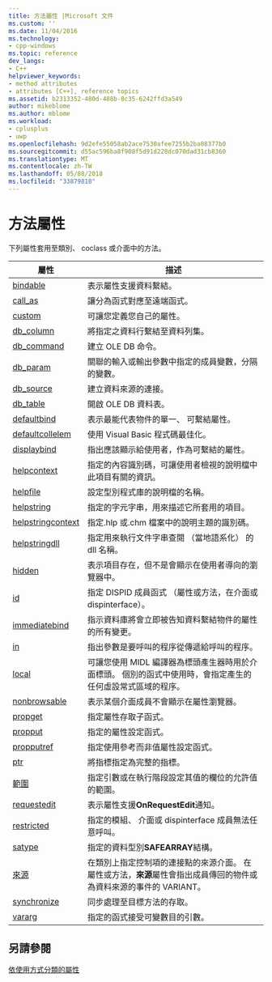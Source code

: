 ```yaml
---
title: 方法屬性 |Microsoft 文件
ms.custom: ''
ms.date: 11/04/2016
ms.technology:
- cpp-windows
ms.topic: reference
dev_langs:
- C++
helpviewer_keywords:
- method attributes
- attributes [C++], reference topics
ms.assetid: b2313352-480d-488b-8c35-6242ffd3a549
author: mikeblome
ms.author: mblome
ms.workload:
- cplusplus
- uwp
ms.openlocfilehash: 9d2efe55058ab2ace7530afee7255b2ba08377b0
ms.sourcegitcommit: d55ac596ba8f908f5d91d228dc070dad31cb8360
ms.translationtype: MT
ms.contentlocale: zh-TW
ms.lasthandoff: 05/08/2018
ms.locfileid: "33879818"
---
```

# <a name="method-attributes"></a>方法屬性
下列屬性套用至類別、 coclass 或介面中的方法。  
  
|屬性|描述|  
|---------------|-----------------|  
|[bindable](../windows/bindable.md)|表示屬性支援資料繫結。|  
|[call_as](../windows/call-as.md)|讓分為函式對應至遠端函式。|  
|[custom](../windows/custom-cpp.md)|可讓您定義您自己的屬性。|  
|[db_column](../windows/db-column.md)|將指定之資料行繫結至資料列集。|  
|[db_command](../windows/db-command.md)|建立 OLE DB 命令。|  
|[db_param](../windows/db-param.md)|關聯的輸入或輸出參數中指定的成員變數，分隔的變數。|  
|[db_source](../windows/db-source.md)|建立資料來源的連接。|  
|[db_table](../windows/db-table.md)|開啟 OLE DB 資料表。|  
|[defaultbind](../windows/defaultbind.md)|表示最能代表物件的單一、 可繫結屬性。|  
|[defaultcollelem](../windows/defaultcollelem.md)|使用 Visual Basic 程式碼最佳化。|  
|[displaybind](../windows/displaybind.md)|指出應該顯示給使用者，作為可繫結的屬性。|  
|[helpcontext](../windows/helpcontext.md)|指定的內容識別碼，可讓使用者檢視的說明檔中此項目有關的資訊。|  
|[helpfile](../windows/helpfile.md)|設定型別程式庫的說明檔的名稱。|  
|[helpstring](../windows/helpstring.md)|指定的字元字串，用來描述它所套用的項目。|  
|[helpstringcontext](../windows/helpstringcontext.md)|指定.hlp 或.chm 檔案中的說明主題的識別碼。|  
|[helpstringdll](../windows/helpstringdll.md)|指定用來執行文件字串查閱 （當地語系化） 的 dll 名稱。|  
|[hidden](../windows/hidden.md)|表示項目存在，但不是會顯示在使用者導向的瀏覽器中。|  
|[id](../windows/id.md)|指定 DISPID 成員函式 （屬性或方法，在介面或 dispinterface）。|  
|[immediatebind](../windows/immediatebind.md)|指示資料庫將會立即被告知資料繫結物件的屬性的所有變更。|  
|[in](../windows/in-cpp.md)|指出參數是要呼叫的程序從傳遞給呼叫的程序。|  
|[local](../windows/local-cpp.md)|可讓您使用 MIDL 編譯器為標頭產生器時用於介面標頭。 個別的函式中使用時，會指定產生的任何虛設常式區域的程序。|  
|[nonbrowsable](../windows/nonbrowsable.md)|表示某個介面成員不會顯示在屬性瀏覽器。|  
|[propget](../windows/propget.md)|指定屬性存取子函式。|  
|[propput](../windows/propput.md)|指定的屬性設定函式。|  
|[propputref](../windows/propputref.md)|指定使用參考而非值屬性設定函式。|  
|[ptr](../windows/ptr.md)|將指標指定為完整的指標。|  
|[範圍](../windows/range-cpp.md)|指定引數或在執行階段設定其值的欄位的允許值的範圍。|  
|[requestedit](../windows/requestedit.md)|表示屬性支援**OnRequestEdit**通知。|  
|[restricted](../windows/restricted.md)|指定的模組、 介面或 dispinterface 成員無法任意呼叫。|  
|[satype](../windows/satype.md)|指定的資料型別**SAFEARRAY**結構。|  
|[來源](../windows/source-cpp.md)|在類別上指定控制項的連接點的來源介面。 在屬性或方法，**來源**屬性會指出成員傳回的物件或為資料來源的事件的 VARIANT。|  
|[synchronize](../windows/synchronize.md)|同步處理至目標方法的存取。|  
|[vararg](../windows/vararg.md)|指定的函式接受可變數目的引數。|  
  
## <a name="see-also"></a>另請參閱  
 [依使用方式分類的屬性](../windows/attributes-by-usage.md)